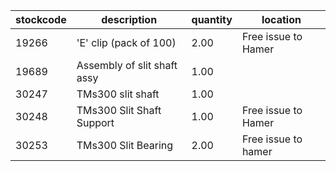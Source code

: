 |stockcode|description|quantity|location|
|---------|-----------|--------|--------|
|19266|'E' clip (pack of 100)|2.00|Free issue to Hamer|
|19689|Assembly of slit shaft assy|1.00||
|30247|TMs300 slit shaft|1.00||
|30248|TMs300 Slit Shaft Support|1.00|Free issue to Hamer|
|30253|TMs300 Slit Bearing|2.00|Free issue to hamer |
